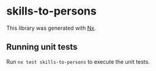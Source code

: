 # skills-to-persons

This library was generated with [Nx](https://nx.dev).

## Running unit tests

Run `nx test skills-to-persons` to execute the unit tests.
